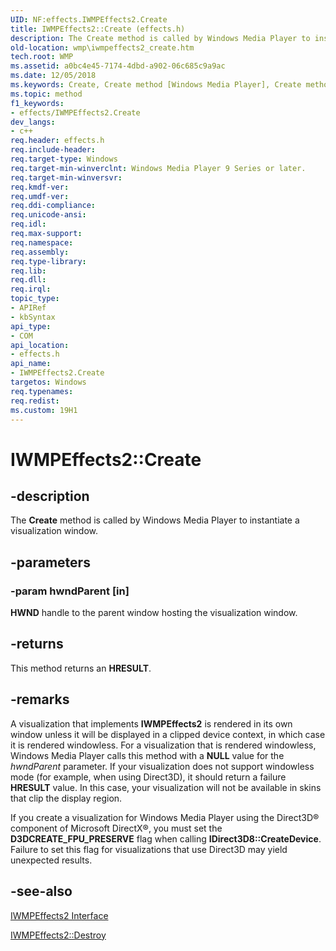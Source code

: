 ```yaml
---
UID: NF:effects.IWMPEffects2.Create
title: IWMPEffects2::Create (effects.h)
description: The Create method is called by Windows Media Player to instantiate a visualization window.
old-location: wmp\iwmpeffects2_create.htm
tech.root: WMP
ms.assetid: a0bc4e45-7174-4dbd-a902-06c685c9a9ac
ms.date: 12/05/2018
ms.keywords: Create, Create method [Windows Media Player], Create method [Windows Media Player],IWMPEffects2 interface, IWMPEffects2 interface [Windows Media Player],Create method, IWMPEffects2.Create, IWMPEffects2::Create, IWMPEffectsCreate, effects/IWMPEffects2::Create, wmp.iwmpeffects2_create
ms.topic: method
f1_keywords:
- effects/IWMPEffects2.Create
dev_langs:
- c++
req.header: effects.h
req.include-header: 
req.target-type: Windows
req.target-min-winverclnt: Windows Media Player 9 Series or later.
req.target-min-winversvr: 
req.kmdf-ver: 
req.umdf-ver: 
req.ddi-compliance: 
req.unicode-ansi: 
req.idl: 
req.max-support: 
req.namespace: 
req.assembly: 
req.type-library: 
req.lib: 
req.dll: 
req.irql: 
topic_type:
- APIRef
- kbSyntax
api_type:
- COM
api_location:
- effects.h
api_name:
- IWMPEffects2.Create
targetos: Windows
req.typenames: 
req.redist: 
ms.custom: 19H1
---
```


# IWMPEffects2::Create


## -description



The <b>Create</b> method is called by Windows Media Player to instantiate a visualization window.




## -parameters




### -param hwndParent [in]

<b>HWND</b> handle to the parent window hosting the visualization window.


## -returns



This method returns an <b>HRESULT</b>.




## -remarks



A visualization that implements <b>IWMPEffects2</b> is rendered in its own window unless it will be displayed in a clipped device context, in which case it is rendered windowless. For a visualization that is rendered windowless, Windows Media Player calls this method with a <b>NULL</b> value for the <i>hwndParent</i> parameter. If your visualization does not support windowless mode (for example, when using Direct3D), it should return a failure <b>HRESULT</b> value. In this case, your visualization will not be available in skins that clip the display region.

If you create a visualization for Windows Media Player using the Direct3D® component of Microsoft DirectX®, you must set the <b>D3DCREATE_FPU_PRESERVE</b> flag when calling <b>IDirect3D8::CreateDevice</b>. Failure to set this flag for visualizations that use Direct3D may yield unexpected results.




## -see-also




<a href="https://docs.microsoft.com/windows/desktop/api/effects/nn-effects-iwmpeffects2">IWMPEffects2 Interface</a>



<a href="https://docs.microsoft.com/windows/desktop/api/effects/nf-effects-iwmpeffects2-destroy">IWMPEffects2::Destroy</a>
 

 

